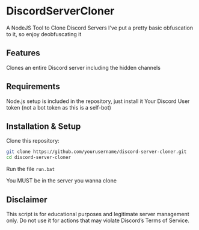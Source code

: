 # DiscordServerCloner
A NodeJS Tool to Clone Discord Servers
I've put a pretty basic obfuscation to it, so enjoy deobfuscating it
## Features
Clones an entire Discord server including the hidden channels
## Requirements
Node.js setup is included in the repository, just install it
Your Discord User token (not a bot token as this is a self-bot)
## Installation & Setup
Clone this repository:

```bash
git clone https://github.com/yourusername/discord-server-cloner.git
cd discord-server-cloner
```

Run the file ``run.bat``

You MUST be in the server you wanna clone

## Disclaimer
This script is for educational purposes and legitimate server management only. Do not use it for actions that may violate Discord’s Terms of Service.
